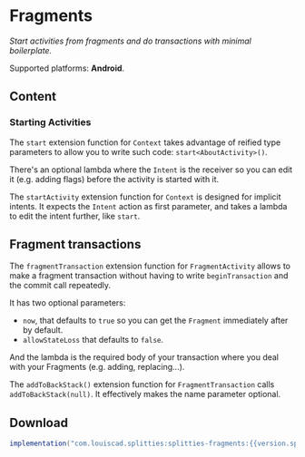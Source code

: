 # Fragments

*Start activities from fragments and do transactions with minimal boilerplate.*

Supported platforms: **Android**.

## Content

### Starting Activities

The `start` extension function for `Context` takes advantage of reified type
parameters to allow you to write such code: `start<AboutActivity>()`.

There's an optional lambda where the `Intent` is the receiver so you can
edit it (e.g. adding flags) before the activity is started with it.

The `startActivity` extension function for `Context` is designed for implicit
intents. It expects the `Intent` action as first parameter, and takes a
lambda to edit the intent further, like `start`.

## Fragment transactions

The `fragmentTransaction` extension function for `FragmentActivity` allows
to make a fragment transaction without having to write `beginTransaction` and
the commit call repeatedly.

It has two optional parameters:
* `now`, that defaults to `true` so you can get the `Fragment` immediately
after by default.
* `allowStateLoss` that defaults to `false`.

And the lambda is the required body of your transaction where you deal with
your Fragments (e.g. adding, replacing…).

The `addToBackStack()` extension function for `FragmentTransaction` calls
`addToBackStack(null)`. It effectively makes the name parameter optional.

## Download

```groovy
implementation("com.louiscad.splitties:splitties-fragments:{{version.splitties3}}")
```
